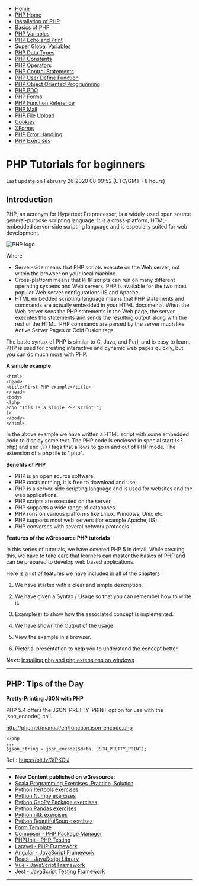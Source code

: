  


- [Home](/index.php)
- [PHP Home](/php/php-home.php)
- [Installation of PHP](/php/installation/install-php-on-windows.php)
- [Basics of PHP](/php/syntax/syntax.php)
- [PHP Variables](/php/variables/declaring-php-variables.php)
- [PHP Echo and Print](/php/echo-print/echo.php)
- [Super Global Variables](/php/super-variables/$GLOBALS.php)
- [PHP Data Types](/php/data-types/booleans.php)
- [PHP Constants](/php/constants/constants.php)
- [PHP Operators](/php/operators/arithmetic-operators.php)
- [PHP Control Statements](/php/statement/if.php)
- [PHP User Define Function](/php/function/user-defined-function.php)
- [PHP Object Oriented Programming](/php/classes-objects/php-object-oriented-programming.php)
- [PHP PDO](/php/pdo/php-pdo.php)
- [PHP Forms](/php/form/php-form-handling.php)
- [PHP Function Reference](/php/function-reference/function-reference.php)
- [PHP Mail](/php/mail/php-mail-function.php)
- [PHP File Upload](/php/file-upload/file-upload-in-php.php)
- [Cookies](/php/cookies/cookies-in-php-with-examples.php)
- [XForms](/php/xforms/xform-in-php.php)
- [PHP Error Handling](/php/error-handling/php-error-handling.php)
- [PHP Exercises](/php-exercises/)

# PHP Tutorials for beginners

Last update on February 26 2020 08:09:52 (UTC/GMT +8 hours)

<span class="underline"></span>

<span class="underline"></span>

## Introduction

PHP, an acronym for Hypertext Preprocessor, is a widely-used open source general-purpose scripting language. It is a cross-platform, HTML-embedded server-side scripting language and is especially suited for web development.

![PHP logo](https://www.w3resource.com/w3r_images/php.png)

Where

- Server-side means that PHP scripts execute on the Web server, not within the browser on your local machine.
- Cross-platform means that PHP scripts can run on many different operating systems and Web servers. PHP is available for the two most popular Web server configurations IIS and Apache.
- HTML embedded scripting language means that PHP statements and commands are actually embedded in your HTML documents. When the Web server sees the PHP statements in the Web page, the server executes the statements and sends the resulting output along with the rest of the HTML. PHP commands are parsed by the server much like Active Server Pages or Cold Fusion tags.

The basic syntax of PHP is similar to C, Java, and Perl, and is easy to learn. PHP is used for creating interactive and dynamic web pages quickly, but you can do much more with PHP.

**A simple example**

    <html>
    <head>
    <title>First PHP example</title>
    </head>
    <body>
    <?php 
    echo "This is a simple PHP script!"; 
    ?>
    </body>
    </html>

In the above example we have written a HTML script with some embedded code to display some text. The PHP code is enclosed in special start (&lt;?php) and end (?&gt;) tags that allows to go in and out of PHP mode. The extension of a php file is ".php".

**Benefits of PHP**

- PHP is an open source software.
- PHP costs nothing, it is free to download and use.
- PHP is a server-side scripting language and is used for websites and the web applications.
- PHP scripts are executed on the server.
- PHP supports a wide range of databases.
- PHP runs on various platforms like Linux, Windows, Unix etc.
- PHP supports most web servers (for example Apache, IIS).
- PHP converses with several network protocols.

**Features of the w3resource PHP tutorials**

In this series of tutorials, we have covered PHP 5 in detail. While creating this, we have to take care that learners can master the basics of PHP and can be prepared to develop web based applications.

Here is a list of features we have included in all of the chapters :

1. We have started with a clear and simple description.

2. We have given a Syntax / Usage so that you can remember how to write it.

3. Example(s) to show how the associated concept is implemented.

4. We have shown the Output of the usage.

5. View the example in a browser.

6. Pictorial presentation to help you to understand the concept better.

**Next:** [Installing php and php extensions on windows](https://www.w3resource.com/php/installation/install-php-on-windows.php)



---

<span class="underline"></span>

## PHP: Tips of the Day

**Pretty-Printing JSON with PHP**

PHP 5.4 offers the JSON_PRETTY_PRINT option for use with the json_encode() call.

http://php.net/manual/en/function.json-encode.php

    <?php
    ...
    $json_string = json_encode($data, JSON_PRETTY_PRINT);

Ref : https://bit.ly/3fPKClJ

---

- **New Content published on w3resource:**
- [Scala Programming Exercises, Practice, Solution](https://www.w3resource.com/scala-exercises/index.php)
- [Python Itertools exercises](https://www.w3resource.com/python-exercises/itertools/index.php)
- [Python Numpy exercises](https://www.w3resource.com/python-exercises/numpy/index.php)
- [Python GeoPy Package exercises](https://www.w3resource.com/python-exercises/geopy/index.php)
- [Python Pandas exercises](https://www.w3resource.com/python-exercises/pandas/index.php)
- [Python nltk exercises](https://www.w3resource.com/python-exercises/nltk/index.php)
- [Python BeautifulSoup exercises](https://www.w3resource.com/python-exercises/BeautifulSoup/index.php)
- [Form Template](https://www.w3resource.com/form-template/)
- [Composer - PHP Package Manager](https://www.w3resource.com/php/composer/a-gentle-introduction-to-composer.php)
- [PHPUnit - PHP Testing](https://www.w3resource.com/php/PHPUnit/a-gentle-introduction-to-unit-test-and-testing.php)
- [Laravel - PHP Framework](https://www.w3resource.com/laravel/laravel-tutorial.php)
- [Angular - JavaScript Framework](https://www.w3resource.com/angular/getting-started-with-angular.php)
- [React - JavaScript Library](https://www.w3resource.com/react/react-js-overview.php)
- [Vue - JavaScript Framework](https://www.w3resource.com/vue/installation.php)
- [Jest - JavaScript Testing Framework](https://www.w3resource.com/jest/jest-getting-started.php)

---

 

 
